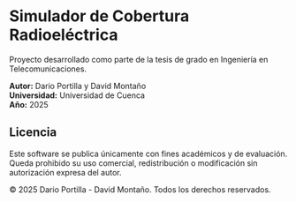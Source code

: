# Simulador de Cobertura Radioeléctrica

Proyecto desarrollado como parte de la tesis de grado en Ingeniería en Telecomunicaciones.

**Autor:** Dario Portilla y David Montaño  
**Universidad:** Universidad de Cuenca  
**Año:** 2025  

## Licencia
Este software se publica únicamente con fines académicos y de evaluación.
Queda prohibido su uso comercial, redistribución o modificación sin autorización expresa del autor.

© 2025 Dario Portilla - David Montaño. Todos los derechos reservados.

